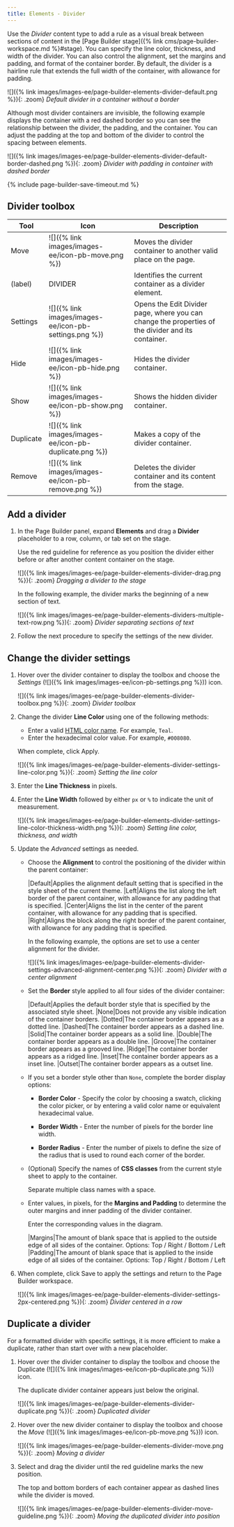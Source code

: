 ```yaml
---
title: Elements - Divider
---
```


Use the _Divider_ content type to add a rule as a visual break between sections of content in the [Page Builder stage]({% link cms/page-builder-workspace.md %}#stage). You can specify the line color, thickness, and width of the divider. You can also control the alignment, set the margins and padding, and format of the container border. By default, the divider is a hairline rule that extends the full width of the container, with allowance for padding.

![]({% link images/images-ee/page-builder-elements-divider-default.png %}){: .zoom}
_Default divider in a container without a border_

Although most divider containers are invisible, the following example displays the container with a red dashed border so you can see the relationship between the divider, the padding, and the container. You can adjust the padding at the top and bottom of the divider to control the spacing between elements.

![]({% link images/images-ee/page-builder-elements-divider-default-border-dashed.png %}){: .zoom}
_Divider with padding in container with dashed border_

{% include page-builder-save-timeout.md %}

## Divider toolbox

| Tool | Icon                | Description |
| ---- | --------------------| ------------|
| Move | ![]({% link images/images-ee/icon-pb-move.png %}) | Moves the divider container to another valid place on the page. |
| (label) | DIVIDER | Identifies the current container as a divider element. |
| Settings | ![]({% link images/images-ee/icon-pb-settings.png %}) | Opens the Edit Divider page, where you can change the properties of the divider and its container. |
| Hide | ![]({% link images/images-ee/icon-pb-hide.png %}) | Hides the divider container. |
| Show | ![]({% link images/images-ee/icon-pb-show.png %}) | Shows the hidden divider container. |
| Duplicate | ![]({% link images/images-ee/icon-pb-duplicate.png %}) | Makes a copy of the divider container. |
| Remove | ![]({% link images/images-ee/icon-pb-remove.png %}) | Deletes the divider container and its content from the stage. |

## Add a divider

1. In the Page Builder panel, expand **Elements** and drag a **Divider** placeholder to a row, column, or tab set on the stage.

   Use the red guideline for reference as you position the divider either before or after another content container on the stage.

   ![]({% link images/images-ee/page-builder-elements-divider-drag.png %}){: .zoom}
   _Dragging a divider to the stage_

   In the following example, the divider marks the beginning of a new section of text.

   ![]({% link images/images-ee/page-builder-elements-dividers-multiple-text-row.png %}){: .zoom}
   _Divider separating sections of text_

1. Follow the next procedure to specify the settings of the new divider.

## Change the divider settings

1. Hover over the divider container to display the toolbox and choose the _Settings_ (![]({% link images/images-ee/icon-pb-settings.png %})) icon.

   ![]({% link images/images-ee/page-builder-elements-divider-toolbox.png %}){: .zoom}
   _Divider toolbox_

1. Change the divider **Line Color** using one of the following methods:

   - Enter a valid [HTML color name][1]. For example, `Teal`.
   - Enter the hexadecimal color value. For example, `#008080`.

   When complete, click <span class="btn">Apply</span>.

   ![]({% link images/images-ee/page-builder-elements-divider-settings-line-color.png %}){: .zoom}
   _Setting the line color_

1. Enter the **Line Thickness** in pixels.

1. Enter the **Line Width** followed by either `px` or `%` to indicate the unit of measurement.

   ![]({% link images/images-ee/page-builder-elements-divider-settings-line-color-thickness-width.png %}){: .zoom}
   _Setting line color, thickness, and width_

1. Update the _Advanced_ settings as needed.

   - Choose the **Alignment** to control the positioning of the divider within the parent container:

      |Default|Applies the alignment default setting that is specified in the style sheet of the current theme.
      |Left|Aligns the list along the left border of the parent container, with allowance for any padding that is specified.
      |Center|Aligns the list in the center of the parent container, with allowance for any padding that is specified.
      |Right|Aligns the block along the right border of the parent container, with allowance for any padding that is specified.

      In the following example, the options are set to use a center alignment for the divider.

      ![]({% link images/images-ee/page-builder-elements-divider-settings-advanced-alignment-center.png %}){: .zoom}
      _Divider with a center alignment_

   - Set the **Border** style applied to all four sides of the divider container:

      |Default|Applies the default border style that is specified by the associated style sheet.
      |None|Does not provide any visible indication of the container borders.
      |Dotted|The container border appears as a dotted line.
      |Dashed|The container border appears as a dashed line.
      |Solid|The container border appears as a solid line.
      |Double|The container border appears as a double line.
      |Groove|The container border appears as a grooved line.
      |Ridge|The container border appears as a ridged line.
      |Inset|The container border appears as a inset line.
      |Outset|The container border appears as a outset line.

   - If you set a border style other than `None`, complete the border display options:

      - **Border Color** - Specify the color by choosing a swatch, clicking the color picker, or by entering a valid color name or equivalent hexadecimal value.

      - **Border Width** - Enter the number of pixels for the border line width.

      - **Border Radius** - Enter the number of pixels to define the size of the radius that is used to round each corner of the border.

   - (Optional) Specify the names of **CSS classes** from the current style sheet to apply to the container.

      Separate multiple class names with a space.

   - Enter values, in pixels, for the **Margins and Padding** to determine the outer margins and inner padding of the divider container.

      Enter the corresponding values in the diagram.

      |Margins|The amount of blank space that is applied to the outside edge of all sides of the container. Options: Top / Right / Bottom / Left
      |Padding|The amount of blank space that is applied to the inside edge of all sides of the container. Options: Top / Right / Bottom / Left

1. When complete, click <span class="btn">Save</span> to apply the settings and return to the Page Builder workspace.

   ![]({% link images/images-ee/page-builder-elements-divider-settings-2px-centered.png %}){: .zoom}
   _Divider centered in a row_

## Duplicate a divider

For a formatted divider with specific settings, it is more efficient to make a duplicate, rather than start over with a new placeholder.

1. Hover over the divider container to display the toolbox and choose the  Duplicate (![]({% link images/images-ee/icon-pb-duplicate.png %})) icon.

   The duplicate divider container appears just below the original.

   ![]({% link images/images-ee/page-builder-elements-divider-duplicate.png %}){: .zoom}
   _Duplicated divider_

1. Hover over the new divider container to display the toolbox and choose the _Move_ (![]({% link images/images-ee/icon-pb-move.png %})) icon.

   ![]({% link images/images-ee/page-builder-elements-divider-move.png %}){: .zoom}
   _Moving a divider_

1. Select and drag the divider until the red guideline marks the new position.

   The top and bottom borders of each container appear as dashed lines while the divider is moved.

   ![]({% link images/images-ee/page-builder-elements-divider-move-guideline.png %}){: .zoom}
   _Moving the duplicated divider into position_

[1]: https://en.wikipedia.org/wiki/Web_colors
